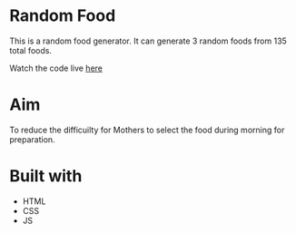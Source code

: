 ﻿# Random Food
This is a random food generator.
It can generate 3 random foods from 135 total foods.

Watch the code live [here](https://lakshmankishore.github.io/random-food/)

# Aim
To reduce the difficuilty for Mothers to select the food during morning for preparation. 

# Built with
* HTML
* CSS
* JS


